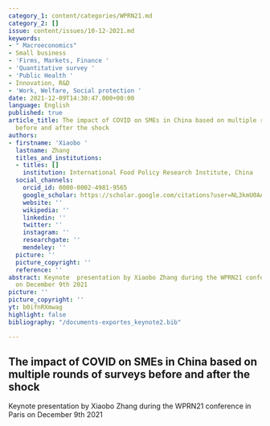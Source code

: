 ```yaml
---
category_1: content/categories/WPRN21.md
category_2: []
issue: content/issues/10-12-2021.md
keywords:
- " Macroeconomics"
- Small business
- 'Firms, Markets, Finance '
- 'Quantitative survey '
- 'Public Health '
- Innovation, R&D
- 'Work, Welfare, Social protection '
date: 2021-12-09T14:30:47.000+00:00
language: English
published: true
article_title: The impact of COVID on SMEs in China based on multiple rounds of surveys
  before and after the shock
authors:
- firstname: 'Xiaobo '
  lastname: Zhang
  titles_and_institutions:
  - titles: []
    institution: International Food Policy Research Institute, China
  social_channels:
    orcid_id: 0000-0002-4981-9565
    google_scholar: https://scholar.google.com/citations?user=NL3kmU0AAAAJ&hl=en
    website: ''
    wikipedia: ''
    linkedin: ''
    twitter: ''
    instagram: ''
    researchgate: ''
    mendeley: ''
  picture: ''
  picture_copyright: ''
  reference: ''
abstract: Keynote  presentation by Xiaobo Zhang during the WPRN21 conference in Paris
  on December 9th 2021
picture: ''
picture_copyright: ''
yt: b0ifnRXmwag
highlight: false
bibliography: "/documents-exportes_keynote2.bib"

---
```

## The impact of COVID on SMEs in China based on multiple rounds of surveys before and after the shock

Keynote presentation by Xiaobo Zhang during the WPRN21 conference in Paris on December 9th 2021

<Youtube yt="b0ifnRXmwag" caption ="Xiaobo Zhang: The impact of COVID on SMEs in China based on multiple rounds"></Youtube>